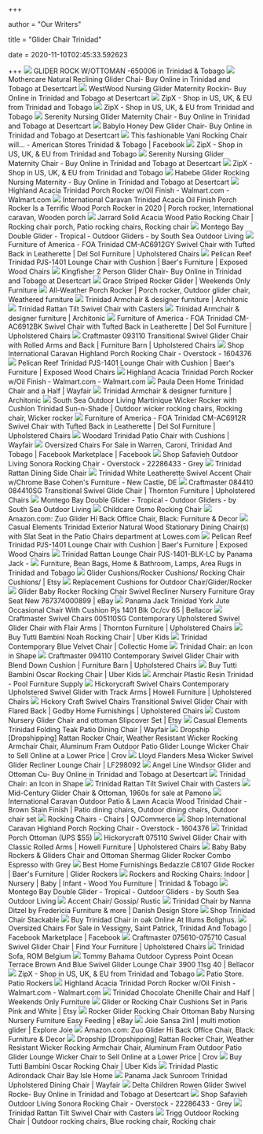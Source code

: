 +++
        
author = "Our Writers"
        
title = "Glider Chair Trinidad"
        
date = 2020-11-10T02:45:33.592623
        
+++
[ ![](https://amazingbuystt.com/catalog/images/650006.jpg)](https://amazingbuystt.com/catalog/images/650006.jpg) GLIDER ROCK W/OTTOMAN -650006 in Trinidad & Tobago
[ ![](https://images-na.ssl-images-amazon.com/images/I/71UUiJvnIhL.jpg)](https://images-na.ssl-images-amazon.com/images/I/71UUiJvnIhL.jpg) Mothercare Natural Reclining Glider Chai- Buy Online in Trinidad and Tobago  at Desertcart
[ ![](https://images-na.ssl-images-amazon.com/images/I/81SHqG4DtRL.jpg)](https://images-na.ssl-images-amazon.com/images/I/81SHqG4DtRL.jpg) WestWood Nursing Glider Maternity Rockin- Buy Online in Trinidad and Tobago  at Desertcart
[ ![](https://trusubucketproduction1.s3.amazonaws.com/__sized__/products/41KH3RBWxLL._AC_US480-bf6afd1d193d75e5104b947570e108dc.jpg)](https://trusubucketproduction1.s3.amazonaws.com/__sized__/products/41KH3RBWxLL._AC_US480-bf6afd1d193d75e5104b947570e108dc.jpg) ZipX - Shop in US, UK, & EU from Trinidad and Tobago
[ ![](https://trusubucketproduction1.s3.amazonaws.com/__sized__/products/51tzfVihhAL._AC_US480-bf6afd1d193d75e5104b947570e108dc.jpg)](https://trusubucketproduction1.s3.amazonaws.com/__sized__/products/51tzfVihhAL._AC_US480-bf6afd1d193d75e5104b947570e108dc.jpg) ZipX - Shop in US, UK, & EU from Trinidad and Tobago
[ ![](https://images-na.ssl-images-amazon.com/images/I/81Y4tqLxwAL.jpg)](https://images-na.ssl-images-amazon.com/images/I/81Y4tqLxwAL.jpg) Serenity Nursing Glider Maternity Chair - Buy Online in Trinidad and Tobago  at Desertcart
[ ![](https://images-na.ssl-images-amazon.com/images/I/41-D6v5E2JL.jpg)](https://images-na.ssl-images-amazon.com/images/I/41-D6v5E2JL.jpg) Babylo Honey Dew Glider Chair- Buy Online in Trinidad and Tobago at  Desertcart
[ ![](https://lookaside.fbsbx.com/lookaside/crawler/media/?media_id=2658015230894412)](https://lookaside.fbsbx.com/lookaside/crawler/media/?media_id=2658015230894412) This fashionable Vani Rocking Chair will... - American Stores Trinidad &  Tobago | Facebook
[ ![](https://trusubucketproduction1.s3.amazonaws.com/__sized__/products/31kl8GMrTdL._AC_US480-bf6afd1d193d75e5104b947570e108dc.jpg)](https://trusubucketproduction1.s3.amazonaws.com/__sized__/products/31kl8GMrTdL._AC_US480-bf6afd1d193d75e5104b947570e108dc.jpg) ZipX - Shop in US, UK, & EU from Trinidad and Tobago
[ ![](https://images-na.ssl-images-amazon.com/images/I/41LnsX2yGGL.jpg)](https://images-na.ssl-images-amazon.com/images/I/41LnsX2yGGL.jpg) Serenity Nursing Glider Maternity Chair - Buy Online in Trinidad and Tobago  at Desertcart
[ ![](https://trusubucketproduction1.s3.amazonaws.com/__sized__/products/41gQUZ5ImDL._AC_US480-bf6afd1d193d75e5104b947570e108dc.jpg)](https://trusubucketproduction1.s3.amazonaws.com/__sized__/products/41gQUZ5ImDL._AC_US480-bf6afd1d193d75e5104b947570e108dc.jpg) ZipX - Shop in US, UK, & EU from Trinidad and Tobago
[ ![](https://images-na.ssl-images-amazon.com/images/I/812LrsLA3tL.jpg)](https://images-na.ssl-images-amazon.com/images/I/812LrsLA3tL.jpg) Habebe Glider Rocking Nursing Maternity - Buy Online in Trinidad and Tobago  at Desertcart
[ ![](https://i5.walmartimages.com/asr/bfc3978e-452f-4513-86a0-8e7aeb6cec8f_3.e7aeaa88f9726a17f5c448adfeff0703.jpeg?odnWidth=612&odnHeight=612&odnBg=ffffff)](https://i5.walmartimages.com/asr/bfc3978e-452f-4513-86a0-8e7aeb6cec8f_3.e7aeaa88f9726a17f5c448adfeff0703.jpeg?odnWidth=612&odnHeight=612&odnBg=ffffff) Highland Acacia Trinidad Porch Rocker w/Oil Finish - Walmart.com -  Walmart.com
[ ![](https://i.pinimg.com/originals/a9/6c/64/a96c64f6d12db844259c8bcde376fd79.png)](https://i.pinimg.com/originals/a9/6c/64/a96c64f6d12db844259c8bcde376fd79.png) International Caravan Trinidad Acacia Oil Finish Porch Rocker Is a Terrific  Wood Porch Rocker in 2020 | Porch rocker, International caravan, Wooden  porch
[ ![](https://i.pinimg.com/originals/b9/f1/57/b9f1572a8c58a341babbff9e4d2e437e.jpg)](https://i.pinimg.com/originals/b9/f1/57/b9f1572a8c58a341babbff9e4d2e437e.jpg) Jarrard Solid Acacia Wood Patio Rocking Chair | Rocking chair porch, Patio rocking  chairs, Rocking chair
[ ![](https://st.hzcdn.com/simgs/dc211c0907fbebd4_9-0560/home-design.jpg)](https://st.hzcdn.com/simgs/dc211c0907fbebd4_9-0560/home-design.jpg) Montego Bay Double Glider - Tropical - Outdoor Gliders - by South Sea  Outdoor Living
[ ![](https://imageresizer.furnituredealer.net/img/remote/images.furnituredealer.net/img/products%2Ffurniture_of_america%2Fcolor%2Ftrinidad--705881900_cm-ac6912gy-b1.jpg?width=878&height=600&scale=both&trim.threshold=80)](https://imageresizer.furnituredealer.net/img/remote/images.furnituredealer.net/img/products%2Ffurniture_of_america%2Fcolor%2Ftrinidad--705881900_cm-ac6912gy-b1.jpg?width=878&height=600&scale=both&trim.threshold=80) Furniture of America - FOA Trinidad CM-AC6912GY Swivel Chair with Tufted  Back in Leatherette | Del Sol Furniture | Upholstered Chairs
[ ![](https://images.furnituredealer.net/img/products%2Fpelican_reef%2Fcolor%2Ftrinidad%20847868150_pjs-1401-bedw2v4i6q0y22x1kjgrtvq.jpg)](https://images.furnituredealer.net/img/products%2Fpelican_reef%2Fcolor%2Ftrinidad%20847868150_pjs-1401-bedw2v4i6q0y22x1kjgrtvq.jpg) Pelican Reef Trinidad PJS-1401 Lounge Chair with Cushion | Baer's Furniture  | Exposed Wood Chairs
[ ![](https://m.media-amazon.com/images/I/81CmNvg2KlL.jpg)](https://m.media-amazon.com/images/I/81CmNvg2KlL.jpg) Kingfisher 2 Person Glider Chair- Buy Online in Trinidad and Tobago at  Desertcart
[ ![](https://www.weekendsonly.com/media/catalog/product/8/8/883-290100-00_1_f2a957.jpg?quality=80&bg-color=255,255,255&fit=bounds&height=265&width=265&canvas=265:265)](https://www.weekendsonly.com/media/catalog/product/8/8/883-290100-00_1_f2a957.jpg?quality=80&bg-color=255,255,255&fit=bounds&height=265&width=265&canvas=265:265) Grace Striped Rocker Glider | Weekends Only Furniture
[ ![](https://i.pinimg.com/originals/b5/e4/43/b5e44343f849d02c3da425e969a93050.jpg)](https://i.pinimg.com/originals/b5/e4/43/b5e44343f849d02c3da425e969a93050.jpg) All-Weather Porch Rocker | Porch rocker, Outdoor glider chair, Weathered  furniture
[ ![](https://image.architonic.com/img_pro2-4/153/9171/trinidad-armchair-nd-3399-v2-smokedoak-grey-stained-flint-pro-b.jpg)](https://image.architonic.com/img_pro2-4/153/9171/trinidad-armchair-nd-3399-v2-smokedoak-grey-stained-flint-pro-b.jpg) Trinidad Armchair & designer furniture | Architonic
[ ![](https://cdn.wickerwarehouse.com/media/catalog/product/a/s/ascub11-s.jpg)](https://cdn.wickerwarehouse.com/media/catalog/product/a/s/ascub11-s.jpg) Trinidad Rattan Tilt Swivel Chair with Casters
[ ![](https://image.architonic.com/img_pro2-4/153/9171/trinidad-armchair-nd-3399-v1-smokedoak-stained-flint-pro-b.jpg)](https://image.architonic.com/img_pro2-4/153/9171/trinidad-armchair-nd-3399-v1-smokedoak-stained-flint-pro-b.jpg) Trinidad Armchair & designer furniture | Architonic
[ ![](https://imageresizer.furnituredealer.net/img/remote/images.furnituredealer.net/img/products%2Ffurniture_of_america%2Fcolor%2Ftrinidad--705881900_cm-ac6912bk-b1.jpg?width=878&height=600&scale=both&trim.threshold=80)](https://imageresizer.furnituredealer.net/img/remote/images.furnituredealer.net/img/products%2Ffurniture_of_america%2Fcolor%2Ftrinidad--705881900_cm-ac6912bk-b1.jpg?width=878&height=600&scale=both&trim.threshold=80) Furniture of America - FOA Trinidad CM-AC6912BK Swivel Chair with Tufted  Back in Leatherette | Del Sol Furniture | Upholstered Chairs
[ ![](https://images.furnituredealer.net/img/products%2Fcraftmaster%2Fcolor%2F093110_093210sc-taj%20mahal-31-b1.jpg)](https://images.furnituredealer.net/img/products%2Fcraftmaster%2Fcolor%2F093110_093210sc-taj%20mahal-31-b1.jpg) Craftmaster 093110 Transitional Swivel Glider Chair with Rolled Arms and  Back | Furniture Barn | Upholstered Chairs
[ ![](https://ak1.ostkcdn.com/images/products/1604376/International-Caravan-Highland-Porch-Rocking-Chair-ff345100-8f00-4eb4-9e6c-7a7f0e786eec.jpg)](https://ak1.ostkcdn.com/images/products/1604376/International-Caravan-Highland-Porch-Rocking-Chair-ff345100-8f00-4eb4-9e6c-7a7f0e786eec.jpg) Shop International Caravan Highland Porch Rocking Chair - Overstock -  1604376
[ ![](https://imageresizer.furnituredealer.net/img/remote/images.furnituredealer.net/img/products%2Fpelican_reef%2Fcolor%2Ftrinidad%20847868150_pjs-1401-b-fvlch8px0-adwj3atxrfa.jpg?width=878&height=600&scale=both&trim.threshold=80)](https://imageresizer.furnituredealer.net/img/remote/images.furnituredealer.net/img/products%2Fpelican_reef%2Fcolor%2Ftrinidad%20847868150_pjs-1401-b-fvlch8px0-adwj3atxrfa.jpg?width=878&height=600&scale=both&trim.threshold=80) Pelican Reef Trinidad PJS-1401 Lounge Chair with Cushion | Baer's Furniture  | Exposed Wood Chairs
[ ![](https://i5.walmartimages.com/asr/5ff9d4ae-196b-407c-842d-900156fe8af8_1.3368230243ab00b19ea03a87007c4581.jpeg)](https://i5.walmartimages.com/asr/5ff9d4ae-196b-407c-842d-900156fe8af8_1.3368230243ab00b19ea03a87007c4581.jpeg) Highland Acacia Trinidad Porch Rocker w/Oil Finish - Walmart.com -  Walmart.com
[ ![](https://secure.img1-fg.wfcdn.com/im/12850354/resize-h800-w800%5Ecompr-r85/1022/102255400/Trinidad+Chair+and+a+Half.jpg)](https://secure.img1-fg.wfcdn.com/im/12850354/resize-h800-w800%5Ecompr-r85/1022/102255400/Trinidad+Chair+and+a+Half.jpg) Paula Deen Home Trinidad Chair and a Half | Wayfair
[ ![](https://image.architonic.com/img_pro1-6/100/0394/trinidad-chair-nd-3398-v2-ashblack-black-pro-sq.jpg)](https://image.architonic.com/img_pro1-6/100/0394/trinidad-chair-nd-3398-v2-ashblack-black-pro-sq.jpg) Trinidad Armchair & designer furniture | Architonic
[ ![](https://i.pinimg.com/originals/66/e7/d0/66e7d029561c9305ee8582be6e093bcb.jpg)](https://i.pinimg.com/originals/66/e7/d0/66e7d029561c9305ee8582be6e093bcb.jpg) South Sea Outdoor Living Martinique Wicker Rocker with Cushion Trinidad  Sun-n-Shade | Outdoor wicker rocking chairs, Rocking chair, Wicker rocker
[ ![](https://imageresizer.furnituredealer.net/img/remote/images.furnituredealer.net/img/products%2Ffurniture_of_america%2Fcolor%2Ftrinidad--705881900_cm-ac6912r-b1.jpg?width=878&height=600&scale=both&trim.threshold=80)](https://imageresizer.furnituredealer.net/img/remote/images.furnituredealer.net/img/products%2Ffurniture_of_america%2Fcolor%2Ftrinidad--705881900_cm-ac6912r-b1.jpg?width=878&height=600&scale=both&trim.threshold=80) Furniture of America - FOA Trinidad CM-AC6912R Swivel Chair with Tufted  Back in Leatherette | Del Sol Furniture | Upholstered Chairs
[ ![](https://secure.img1-fg.wfcdn.com/im/44621758/resize-h800-w800%5Ecompr-r85/6907/69077949/Trinidad+Patio+Chair+with+Cushions.jpg)](https://secure.img1-fg.wfcdn.com/im/44621758/resize-h800-w800%5Ecompr-r85/6907/69077949/Trinidad+Patio+Chair+with+Cushions.jpg) Woodard Trinidad Patio Chair with Cushions | Wayfair
[ ![](https://lookaside.fbsbx.com/lookaside/crawler/media/?media_id=10157395266725079)](https://lookaside.fbsbx.com/lookaside/crawler/media/?media_id=10157395266725079) Oversized Chairs For Sale in Warren, Caroni, Trinidad And Tobago | Facebook  Marketplace | Facebook
[ ![](https://ak1.ostkcdn.com/images/products/is/images/direct/6171093633b82b87e167191a52f0c675b36c92a2/Safavieh-Outdoor-Living-Sonora-Rocking-Chair.jpg)](https://ak1.ostkcdn.com/images/products/is/images/direct/6171093633b82b87e167191a52f0c675b36c92a2/Safavieh-Outdoor-Living-Sonora-Rocking-Chair.jpg) Shop Safavieh Outdoor Living Sonora Rocking Chair - Overstock - 22286433 -  Grey
[ ![](https://cdn.wickerwarehouse.com/media/catalog/product/cache/1/image/555x385/9df78eab33525d08d6e5fb8d27136e95/a/s/ascub01-s.jpg)](https://cdn.wickerwarehouse.com/media/catalog/product/cache/1/image/555x385/9df78eab33525d08d6e5fb8d27136e95/a/s/ascub01-s.jpg) Trinidad Rattan Dining Side Chair
[ ![](https://mfmd.rencdn.com/product/furn_of_america/images/image_2276.jpg)](https://mfmd.rencdn.com/product/furn_of_america/images/image_2276.jpg) Trinidad White Leatherette Swivel Accent Chair w/Chrome Base Cohen's  Furniture - New Castle, DE
[ ![](https://imageresizer.furnituredealer.net/img/remote/images.furnituredealer.net/img/products%2Fcraftmaster%2Fcolor%2F084410_084510sc-faye-41-b1.jpg?width=1024&height=768&scale=both&trim.threshold=50&trim.percentpadding=10)](https://imageresizer.furnituredealer.net/img/remote/images.furnituredealer.net/img/products%2Fcraftmaster%2Fcolor%2F084410_084510sc-faye-41-b1.jpg?width=1024&height=768&scale=both&trim.threshold=50&trim.percentpadding=10) Craftmaster 084410 084410SG Transitional Swivel Glide Chair | Thornton  Furniture | Upholstered Chairs
[ ![](https://st.hzcdn.com/fimgs/94f1ef9307fbebeb_0007-w300-h300-b1-p10--.jpg)](https://st.hzcdn.com/fimgs/94f1ef9307fbebeb_0007-w300-h300-b1-p10--.jpg) Montego Bay Double Glider - Tropical - Outdoor Gliders - by South Sea  Outdoor Living
[ ![](https://www.mattysplaytime.com.au/assets/full/9314824026711.jpg?20200710054208)](https://www.mattysplaytime.com.au/assets/full/9314824026711.jpg?20200710054208) Childcare Osmo Rocking Chair
[ ![](https://images-na.ssl-images-amazon.com/images/I/41BwOp72liL._AC_SY355_.jpg)](https://images-na.ssl-images-amazon.com/images/I/41BwOp72liL._AC_SY355_.jpg) Amazon.com: Zuo Glider Hi Back Office Chair, Black: Furniture & Decor
[ ![](http://mobileimages.lowes.com/product/converted/100245/1002451202.jpg)](http://mobileimages.lowes.com/product/converted/100245/1002451202.jpg) Casual Elements Trinidad Exterior Natural Wood Stationary Dining Chair(s)  with Slat Seat in the Patio Chairs department at Lowes.com
[ ![](https://imageresizer.furnituredealer.net/img/remote/images.furnituredealer.net/img/products%2Fpelican_reef%2Fcolor%2Ftrinidad%20847868150_pjs-1401-btqxepn_hqkmhonwjca-t8g.jpg?width=878&height=600&scale=both&trim.threshold=80)](https://imageresizer.furnituredealer.net/img/remote/images.furnituredealer.net/img/products%2Fpelican_reef%2Fcolor%2Ftrinidad%20847868150_pjs-1401-btqxepn_hqkmhonwjca-t8g.jpg?width=878&height=600&scale=both&trim.threshold=80) Pelican Reef Trinidad PJS-1401 Lounge Chair with Cushion | Baer's Furniture  | Exposed Wood Chairs
[ ![](https://americanrattan.com/wp-content/uploads/2018/09/PJS-1401-BLK-LC-600x638.jpg)](https://americanrattan.com/wp-content/uploads/2018/09/PJS-1401-BLK-LC-600x638.jpg) Trinidad Rattan Lounge Chair PJS-1401-BLK-LC by Panama Jack -
[ ![](https://amazingbuystt.com/catalog/images/600164.jpg)](https://amazingbuystt.com/catalog/images/600164.jpg) Furniture, Bean Bags, Home & Bathroom, Lamps, Area Rugs in Trinidad and  Tobago
[ ![](https://i.etsystatic.com/6198509/r/il/0d6748/2177517532/il_570xN.2177517532_feok.jpg)](https://i.etsystatic.com/6198509/r/il/0d6748/2177517532/il_570xN.2177517532_feok.jpg) Glider Cushions/Rocker Cushions/ Rocking Chair Cushions/ | Etsy
[ ![](https://cdn11.bigcommerce.com/s-88gpz4/images/stencil/1280x1280/products/278/12749/amari-Lounge-Chair__63818.1554159067.jpg?c=2?imbypass=on)](https://cdn11.bigcommerce.com/s-88gpz4/images/stencil/1280x1280/products/278/12749/amari-Lounge-Chair__63818.1554159067.jpg?c=2?imbypass=on) Replacement Cushions for Outdoor Chair/Glider/Rocker
[ ![](https://i5.walmartimages.com/asr/189aa132-ce64-4f1e-bb8d-02d25337754a_1.82e5af26ab33820ba336d18312fa6bc9.jpeg?odnHeight=450&odnWidth=450&odnBg=FFFFFF)](https://i5.walmartimages.com/asr/189aa132-ce64-4f1e-bb8d-02d25337754a_1.82e5af26ab33820ba336d18312fa6bc9.jpeg?odnHeight=450&odnWidth=450&odnBg=FFFFFF) Glider Baby Rocker Rocking Chair Swivel Recliner Nursery Furniture Gray Seat  New 767374000899 | eBay
[ ![](https://mediacdn.bellacor.com/images/500/2427-PJS-1401-BLK-OC-CV-65.jpg)](https://mediacdn.bellacor.com/images/500/2427-PJS-1401-BLK-OC-CV-65.jpg) Panama Jack Trinidad York Jute Occasional Chair With Cushion Pjs 1401 Blk  Oc/cv 65 | Bellacor
[ ![](https://imageresizer.furnituredealer.net/img/remote/images.furnituredealer.net/img/products%2Fcraftmaster%2Fcolor%2Fswivel%20chairs_005110sg-b2.jpg?width=1024&height=768&scale=both&trim.threshold=50&trim.percentpadding=10)](https://imageresizer.furnituredealer.net/img/remote/images.furnituredealer.net/img/products%2Fcraftmaster%2Fcolor%2Fswivel%20chairs_005110sg-b2.jpg?width=1024&height=768&scale=both&trim.threshold=50&trim.percentpadding=10) Craftmaster Swivel Chairs 005110SG Contemporary Upholstered Swivel Glider  Chair with Flair Arms | Thornton Furniture | Upholstered Chairs
[ ![](https://media.uberkids.com/catalog/product/cache/image/560x560/e9c3970ab036de70892d86c6d221abfe/t/u/tut-noah-stone-01.jpg)](https://media.uberkids.com/catalog/product/cache/image/560x560/e9c3970ab036de70892d86c6d221abfe/t/u/tut-noah-stone-01.jpg) Buy Tutti Bambini Noah Rocking Chair | Uber Kids
[ ![](https://www.collectichome.com/Shared/Images/Product/Trinidad-Arm-Chair-Blue-Velvet/trinidad-chair-blue-velvet.jpg)](https://www.collectichome.com/Shared/Images/Product/Trinidad-Arm-Chair-Blue-Velvet/trinidad-chair-blue-velvet.jpg) Trinidad Contemporary Blue Velvet Chair | Collectic Home
[ ![](https://img.edilportale.com/news/j_66568_01.jpg)](https://img.edilportale.com/news/j_66568_01.jpg) Trinidad Chair: an Icon in Shape
[ ![](https://imageresizer.furnituredealer.net/img/remote/images.furnituredealer.net/img/products%2Fcraftmaster%2Fcolor%2F094110_094110bdsc-burnish-08-b1.jpg?width=1024&height=768&scale=both&trim.threshold=50&trim.percentpadding=10)](https://imageresizer.furnituredealer.net/img/remote/images.furnituredealer.net/img/products%2Fcraftmaster%2Fcolor%2F094110_094110bdsc-burnish-08-b1.jpg?width=1024&height=768&scale=both&trim.threshold=50&trim.percentpadding=10) Craftmaster 094110 Contemporary Swivel Glider Chair with Blend Down Cushion  | Furniture Barn | Upholstered Chairs
[ ![](https://media.uberkids.com/catalog/product/cache/image/560x560/e9c3970ab036de70892d86c6d221abfe/t/u/tut-oscar-stone-02.jpg)](https://media.uberkids.com/catalog/product/cache/image/560x560/e9c3970ab036de70892d86c6d221abfe/t/u/tut-oscar-stone-02.jpg) Buy Tutti Bambini Oscar Rocking Chair | Uber Kids
[ ![](https://www.poolfurnituresupply.com/content/images/thumbs/0000151_armchair_plastic_resin_trinidad_gf4210_600.jpeg)](https://www.poolfurnituresupply.com/content/images/thumbs/0000151_armchair_plastic_resin_trinidad_gf4210_600.jpeg) Armchair Plastic Resin Trinidad - Pool Furniture Supply
[ ![](https://imageresizer.furnituredealer.net/img/remote/images.furnituredealer.net/img/products%2Fcraftmaster%2Fcolor%2Fswivel%20chairs_005010sc-b2.jpg?width=1024&height=768&scale=both&trim.threshold=50&trim.percentpadding=10)](https://imageresizer.furnituredealer.net/img/remote/images.furnituredealer.net/img/products%2Fcraftmaster%2Fcolor%2Fswivel%20chairs_005010sc-b2.jpg?width=1024&height=768&scale=both&trim.threshold=50&trim.percentpadding=10) Hickorycraft Swivel Chairs Contemporary Upholstered Swivel Glider with  Track Arms | Howell Furniture | Upholstered Chairs
[ ![](https://imageresizer.furnituredealer.net/img/remote/images.furnituredealer.net/img/products%2Fcraftmaster%2Fcolor%2Fswivel%20chairs_033910sc-b0.jpg?width=1024&height=768&scale=both&trim.threshold=50&trim.percentpadding=10)](https://imageresizer.furnituredealer.net/img/remote/images.furnituredealer.net/img/products%2Fcraftmaster%2Fcolor%2Fswivel%20chairs_033910sc-b0.jpg?width=1024&height=768&scale=both&trim.threshold=50&trim.percentpadding=10) Hickory Craft Swivel Chairs Transitional Swivel Glider Chair with Flared  Back | Godby Home Furnishings | Upholstered Chairs
[ ![](https://i.etsystatic.com/8551658/r/il/1864b8/660276486/il_570xN.660276486_69m5.jpg)](https://i.etsystatic.com/8551658/r/il/1864b8/660276486/il_570xN.660276486_69m5.jpg) Custom Nursery Glider Chair and ottoman Slipcover Set | Etsy
[ ![](https://secure.img1-fg.wfcdn.com/im/02032402/resize-h600-w600%5Ecompr-r85/2890/28904367/Trinidad+Folding+Teak+Patio+Dining+Chair.jpg)](https://secure.img1-fg.wfcdn.com/im/02032402/resize-h600-w600%5Ecompr-r85/2890/28904367/Trinidad+Folding+Teak+Patio+Dining+Chair.jpg) Casual Elements Trinidad Folding Teak Patio Dining Chair | Wayfair
[ ![](https://image.crov.com/dg8-RfbsDTEFrovN/dropshipping-rattan-rocker-chair-weather-resistant-wicker-rocking-armchair-chair-aluminum-fram-outdoor-patio-glider-lounge-wicker-chair.jpg)](https://image.crov.com/dg8-RfbsDTEFrovN/dropshipping-rattan-rocker-chair-weather-resistant-wicker-rocking-armchair-chair-aluminum-fram-outdoor-patio-glider-lounge-wicker-chair.jpg) Dropship [Dropshipping] Rattan Rocker Chair, Weather Resistant Wicker  Rocking Armchair Chair, Aluminum Fram Outdoor Patio Glider Lounge Wicker  Chair to Sell Online at a Lower Price | Crov
[ ![](https://imgdataserver.com/items/LF298092_zm.jpg)](https://imgdataserver.com/items/LF298092_zm.jpg) Lloyd Flanders Mesa Wicker Swivel Glider Recliner Lounge Chair | LF298092
[ ![](https://images-na.ssl-images-amazon.com/images/I/41B8AE0O0ML.jpg)](https://images-na.ssl-images-amazon.com/images/I/41B8AE0O0ML.jpg) Angel Line Windsor Glider and Ottoman Cu- Buy Online in Trinidad and Tobago  at Desertcart
[ ![](https://img.edilportale.com/news/66568_15.jpg)](https://img.edilportale.com/news/66568_15.jpg) Trinidad Chair: an Icon in Shape
[ ![](https://cdn.wickerwarehouse.com/media/catalog/product/cache/1/image/555x385/9df78eab33525d08d6e5fb8d27136e95/a/s/ascub11-s-side.jpg)](https://cdn.wickerwarehouse.com/media/catalog/product/cache/1/image/555x385/9df78eab33525d08d6e5fb8d27136e95/a/s/ascub11-s-side.jpg) Trinidad Rattan Tilt Swivel Chair with Casters
[ ![](https://cdn20.pamono.com/p/s/5/1/512618_aou1xlgwot/mid-century-glider-chair-ottoman-1960s.jpg)](https://cdn20.pamono.com/p/s/5/1/512618_aou1xlgwot/mid-century-glider-chair-ottoman-1960s.jpg) Mid-Century Glider Chair & Ottoman, 1960s for sale at Pamono
[ ![](https://i.pinimg.com/originals/64/e7/c6/64e7c60807f0ff9ebcd27cbaac10cdf8.jpg)](https://i.pinimg.com/originals/64/e7/c6/64e7c60807f0ff9ebcd27cbaac10cdf8.jpg) International Caravan Outdoor Patio & Lawn Acacia Wood Trinidad Chair -  Brown Stain Finish | Patio dining chairs, Outdoor dining chairs, Outdoor  chair set
[ ![](https://cloudfront.ojcommerce.com/img/prods/med/vf_4109_acacia_trinidad_porch_rocker.jpg)](https://cloudfront.ojcommerce.com/img/prods/med/vf_4109_acacia_trinidad_porch_rocker.jpg) Rocking Chairs - Chairs | OJCommerce
[ ![](https://ak1.ostkcdn.com/images/products/1604376/International-Caravan-Highland-Porch-Rocking-Chair-ee0c32ea-adca-428f-9b09-94ec53fcac2b_600.jpg?impolicy=medium)](https://ak1.ostkcdn.com/images/products/1604376/International-Caravan-Highland-Porch-Rocking-Chair-ee0c32ea-adca-428f-9b09-94ec53fcac2b_600.jpg?impolicy=medium) Shop International Caravan Highland Porch Rocking Chair - Overstock -  1604376
[ ![](https://sep.yimg.com/ay/franswicker/trinidad-porch-ottoman-ups-55-10.jpg)](https://sep.yimg.com/ay/franswicker/trinidad-porch-ottoman-ups-55-10.jpg) Trinidad Porch Ottoman (UPS $55)
[ ![](https://imageresizer.furnituredealer.net/img/remote/images.furnituredealer.net/img/products%2Fcraftmaster%2Fcolor%2F075110_075110sg-ricarda-26-b5.jpg?width=1024&height=768&scale=both&trim.threshold=50&trim.percentpadding=10)](https://imageresizer.furnituredealer.net/img/remote/images.furnituredealer.net/img/products%2Fcraftmaster%2Fcolor%2F075110_075110sg-ricarda-26-b5.jpg?width=1024&height=768&scale=both&trim.threshold=50&trim.percentpadding=10) Hickorycraft 075110 Swivel Glider Chair with Classic Rolled Arms | Howell  Furniture | Upholstered Chairs
[ ![](https://i.ebayimg.com/images/g/MDwAAOSwRu5d2ZBM/s-l640.jpg)](https://i.ebayimg.com/images/g/MDwAAOSwRu5d2ZBM/s-l640.jpg) Baby Baby Rockers & Gliders Chair and Ottoman Shermag Glider Rocker Combo  Espresso with Grey
[ ![](https://images.furnituredealer.net/img/products%2Fbest_home_furnishings%2Fcolor%2Fbedazzle_c8107e-b3.jpg)](https://images.furnituredealer.net/img/products%2Fbest_home_furnishings%2Fcolor%2Fbedazzle_c8107e-b3.jpg) Best Home Furnishings Bedazzle C8107 Glide Rocker | Baer's Furniture |  Glider Rockers
[ ![](https://woodyoutrinidad.com/c/118-category_default/indoor-rockers-trinidad-and-tobago.jpg)](https://woodyoutrinidad.com/c/118-category_default/indoor-rockers-trinidad-and-tobago.jpg) Rockers and Rocking Chairs: Indoor | Nursery | Baby | Infant - Wood You  Furniture | Trinidad & Tobago
[ ![](https://st.hzcdn.com/fimgs/a4a1a5c707fbebd6_0569-w300-h300-b1-p10--.jpg)](https://st.hzcdn.com/fimgs/a4a1a5c707fbebd6_0569-w300-h300-b1-p10--.jpg) Montego Bay Double Glider - Tropical - Outdoor Gliders - by South Sea  Outdoor Living
[ ![](https://courts-prod-grupounicomer.netdna-ssl.com/media/catalog/product/cache/0d61371001c0e14578ad4a51ce3a4746/l/g/lgt424_duvai_swivel_gilder_accent_chair.jpg)](https://courts-prod-grupounicomer.netdna-ssl.com/media/catalog/product/cache/0d61371001c0e14578ad4a51ce3a4746/l/g/lgt424_duvai_swivel_gilder_accent_chair.jpg) Accent Chair/ Gossip/ Rustic
[ ![](https://cdn.shopify.com/s/files/1/0051/9342/products/ND_3400_v1_oak_lightgrey_stained_flint_696x.jpg?v=1599616893)](https://cdn.shopify.com/s/files/1/0051/9342/products/ND_3400_v1_oak_lightgrey_stained_flint_696x.jpg?v=1599616893) Trinidad Chair by Nanna Ditzel by Fredericia Furniture & more | Danish  Design Store
[ ![](https://res.cloudinary.com/clippings/image/upload/t_white_bg_trim_padded/dpr_auto,f_auto,w_auto/v3/products/trinidad-bar-stool-seat-upholstered-ocean-remix-2-113-chrome-fredericia-nanna-ditzel-clippings-9420451.jpg)](https://res.cloudinary.com/clippings/image/upload/t_white_bg_trim_padded/dpr_auto,f_auto,w_auto/v3/products/trinidad-bar-stool-seat-upholstered-ocean-remix-2-113-chrome-fredericia-nanna-ditzel-clippings-9420451.jpg) Shop Trinidad Chair Stackable 
[ ![](https://static.illumsbolighus.dk/Admin/Public/GetImage.ashx?Image=/Files/Images/XPI/a5eb608e-2814-8c13-29c5-454d8197cd5b.jpg&Width=500&Height=500&Crop=5&Compression=90)](https://static.illumsbolighus.dk/Admin/Public/GetImage.ashx?Image=/Files/Images/XPI/a5eb608e-2814-8c13-29c5-454d8197cd5b.jpg&Width=500&Height=500&Crop=5&Compression=90) Buy Trinidad Chair in oak Online At Illums Bolighus.
[ ![](https://lookaside.fbsbx.com/lookaside/crawler/media/?media_id=2750385831872282)](https://lookaside.fbsbx.com/lookaside/crawler/media/?media_id=2750385831872282) Oversized Chairs For Sale in Vessigny, Saint Patrick, Trinidad And Tobago |  Facebook Marketplace | Facebook
[ ![](https://imageresizer.furnituredealer.net/img/remote/images.furnituredealer.net/img/products%2Fcraftmaster%2Fcolor%2F075610-075710_075710sc-graymere-10-b1.jpg?width=1024&height=768&scale=both&trim.threshold=50&trim.percentpadding=10)](https://imageresizer.furnituredealer.net/img/remote/images.furnituredealer.net/img/products%2Fcraftmaster%2Fcolor%2F075610-075710_075710sc-graymere-10-b1.jpg?width=1024&height=768&scale=both&trim.threshold=50&trim.percentpadding=10) Craftmaster 075610-075710 Casual Swivel Glider Chair | Find Your Furniture  | Upholstered Chairs
[ ![](https://www.italmodafurniture.com/media/catalog/product/cache/07d5598074d0f8f1fc59b4dd2f318d55//t/r/trinidad_1_1.jpg)](https://www.italmodafurniture.com/media/catalog/product/cache/07d5598074d0f8f1fc59b4dd2f318d55//t/r/trinidad_1_1.jpg) Trinidad Sofa, ROM Belgium
[ ![](https://www.bellacor.com/media.bellacor.com/images/1500/244902-3900-11SG-40.jpg)](https://www.bellacor.com/media.bellacor.com/images/1500/244902-3900-11SG-40.jpg) Tommy Bahama Outdoor Cypress Point Ocean Terrace Brown And Blue Swivel  Glider Lounge Chair 3900 11sg 40 | Bellacor
[ ![](https://trusubucketproduction1.s3.amazonaws.com/__sized__/products/51yZ%2Bvng5ZL._AC_US480-bf6afd1d193d75e5104b947570e108dc.jpg)](https://trusubucketproduction1.s3.amazonaws.com/__sized__/products/51yZ%2Bvng5ZL._AC_US480-bf6afd1d193d75e5104b947570e108dc.jpg) ZipX - Shop in US, UK, & EU from Trinidad and Tobago
[ ![](https://www.patiostore.com/images/thumbs/0009348_VF-4109_360.jpeg)](https://www.patiostore.com/images/thumbs/0009348_VF-4109_360.jpeg) Patio Store. Patio Rockers
[ ![](https://i5.walmartimages.com/asr/3b4728b5-d4f4-4a16-a4ca-d52c2d81a20d_2.f349b66469844b180d50b8cdcd42c896.jpeg)](https://i5.walmartimages.com/asr/3b4728b5-d4f4-4a16-a4ca-d52c2d81a20d_2.f349b66469844b180d50b8cdcd42c896.jpeg) Highland Acacia Trinidad Porch Rocker w/Oil Finish - Walmart.com -  Walmart.com
[ ![](https://www.weekendsonly.com/media/catalog/product/8/3/839-100000-02_1.jpg?quality=80&bg-color=255,255,255&fit=bounds&height=700&width=700&canvas=700:700)](https://www.weekendsonly.com/media/catalog/product/8/3/839-100000-02_1.jpg?quality=80&bg-color=255,255,255&fit=bounds&height=700&width=700&canvas=700:700) Trinidad Chocolate Chenille Chair and Half | Weekends Only Furniture
[ ![](https://i.etsystatic.com/11346429/r/il/bc4136/1381125267/il_fullxfull.1381125267_6v21.jpg)](https://i.etsystatic.com/11346429/r/il/bc4136/1381125267/il_fullxfull.1381125267_6v21.jpg) Glider or Rocking Chair Cushions Set in Paris Pink and White | Etsy
[ ![](https://app.skufetch.com/images.tmp/1584000243188_Storkcraft_Bowback_G_999509_6814_0_res.jpeg)](https://app.skufetch.com/images.tmp/1584000243188_Storkcraft_Bowback_G_999509_6814_0_res.jpeg) Rocker Glider Rocking Chair Ottoman Baby Nursing Nursery Furniture Easy  Feeding | eBay
[ ![](https://au.joiebaby.com/wp-content/uploads/sites/30/2019/12/w1604aafrn000_sansa_fern_rtang_cs_cc_hr.jpg)](https://au.joiebaby.com/wp-content/uploads/sites/30/2019/12/w1604aafrn000_sansa_fern_rtang_cs_cc_hr.jpg) Joie Sansa 2in1 | multi motion glider | Explore Joie
[ ![](https://m.media-amazon.com/images/I/81NncKyJUpL._AC_SS350_.jpg)](https://m.media-amazon.com/images/I/81NncKyJUpL._AC_SS350_.jpg) Amazon.com: Zuo Glider Hi Back Office Chair, Black: Furniture & Decor
[ ![](https://image.crov.com/dg8-GiVpbfnvAYvl/dropshipping-rattan-rocker-chair-weather-resistant-wicker-rocking-armchair-chair-aluminum-fram-outdoor-patio-glider-lounge-wicker-chair.jpg)](https://image.crov.com/dg8-GiVpbfnvAYvl/dropshipping-rattan-rocker-chair-weather-resistant-wicker-rocking-armchair-chair-aluminum-fram-outdoor-patio-glider-lounge-wicker-chair.jpg) Dropship [Dropshipping] Rattan Rocker Chair, Weather Resistant Wicker  Rocking Armchair Chair, Aluminum Fram Outdoor Patio Glider Lounge Wicker  Chair to Sell Online at a Lower Price | Crov
[ ![](https://media.uberkids.com/catalog/product/cache/image/560x560/e9c3970ab036de70892d86c6d221abfe/t/u/tut-oscar-stone-01.jpg)](https://media.uberkids.com/catalog/product/cache/image/560x560/e9c3970ab036de70892d86c6d221abfe/t/u/tut-oscar-stone-01.jpg) Buy Tutti Bambini Oscar Rocking Chair | Uber Kids
[ ![](https://secure.img1-fg.wfcdn.com/im/14116232/resize-h400-w400%5Ecompr-r85/3068/30685283/.jpg)](https://secure.img1-fg.wfcdn.com/im/14116232/resize-h400-w400%5Ecompr-r85/3068/30685283/.jpg) Trinidad Plastic Adirondack Chair Bay Isle Home
[ ![](https://secure.img1-fg.wfcdn.com/im/37086310/compr-r85/6161/61616617/trinidad-upholstered-dining-chair.jpg)](https://secure.img1-fg.wfcdn.com/im/37086310/compr-r85/6161/61616617/trinidad-upholstered-dining-chair.jpg) Panama Jack Sunroom Trinidad Upholstered Dining Chair | Wayfair
[ ![](https://images-na.ssl-images-amazon.com/images/I/71q%2B2sL0deL.jpg)](https://images-na.ssl-images-amazon.com/images/I/71q%2B2sL0deL.jpg) Delta Children Rowen Glider Swivel Rocke- Buy Online in Trinidad and Tobago  at Desertcart
[ ![](https://ak1.ostkcdn.com/images/products/is/images/direct/7fb1c0316d8208e851c172b7a9664d77af1b7f46/Safavieh-Outdoor-Living-Sonora-Rocking-Chair.jpg?impolicy=medium)](https://ak1.ostkcdn.com/images/products/is/images/direct/7fb1c0316d8208e851c172b7a9664d77af1b7f46/Safavieh-Outdoor-Living-Sonora-Rocking-Chair.jpg?impolicy=medium) Shop Safavieh Outdoor Living Sonora Rocking Chair - Overstock - 22286433 -  Grey
[ ![](https://cdn.wickerwarehouse.com/media/catalog/product/cache/1/image/555x385/9df78eab33525d08d6e5fb8d27136e95/a/s/ascub11-rd.jpg)](https://cdn.wickerwarehouse.com/media/catalog/product/cache/1/image/555x385/9df78eab33525d08d6e5fb8d27136e95/a/s/ascub11-rd.jpg) Trinidad Rattan Tilt Swivel Chair with Casters
[ ![](https://i.pinimg.com/736x/59/1a/7e/591a7e5566a9ea2c198e24049b88a92a.jpg)](https://i.pinimg.com/736x/59/1a/7e/591a7e5566a9ea2c198e24049b88a92a.jpg) Trigg Outdoor Rocking Chair | Outdoor rocking chairs, Blue rocking chair, Rocking  chair
